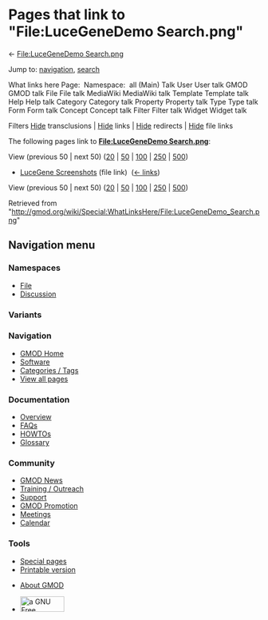 <div id="mw-page-base" class="noprint">

</div>

<div id="mw-head-base" class="noprint">

</div>

<div id="content" class="mw-body" role="main">

<span id="top"></span>

<div id="mw-js-message" style="display:none;">

</div>



# <span dir="auto">Pages that link to "File:LuceGeneDemo Search.png"</span>

<div id="bodyContent">

<div id="contentSub">

← [File:LuceGeneDemo
Search.png](/wiki/File:LuceGeneDemo_Search.png "File:LuceGeneDemo Search.png")

</div>

<div id="jump-to-nav" class="mw-jump">

Jump to: [navigation](#mw-navigation), [search](#p-search)

</div>

<div id="mw-content-text">

What links here Page:  Namespace:  all (Main) Talk User User talk GMOD
GMOD talk File File talk MediaWiki MediaWiki talk Template Template talk
Help Help talk Category Category talk Property Property talk Type Type
talk Form Form talk Concept Concept talk Filter Filter talk Widget
Widget talk

Filters
[Hide](/mediawiki/index.php?title=Special:WhatLinksHere/File:LuceGeneDemo_Search.png&hidetrans=1 "Special:WhatLinksHere/File:LuceGeneDemo Search.png")
transclusions \|
[Hide](/mediawiki/index.php?title=Special:WhatLinksHere/File:LuceGeneDemo_Search.png&hidelinks=1 "Special:WhatLinksHere/File:LuceGeneDemo Search.png")
links \|
[Hide](/mediawiki/index.php?title=Special:WhatLinksHere/File:LuceGeneDemo_Search.png&hideredirs=1 "Special:WhatLinksHere/File:LuceGeneDemo Search.png")
redirects \|
[Hide](/mediawiki/index.php?title=Special:WhatLinksHere/File:LuceGeneDemo_Search.png&hideimages=1 "Special:WhatLinksHere/File:LuceGeneDemo Search.png")
file links

The following pages link to **[File:LuceGeneDemo
Search.png](/wiki/File:LuceGeneDemo_Search.png "File:LuceGeneDemo Search.png")**:

View (previous 50 \| next 50)
([20](/mediawiki/index.php?title=Special:WhatLinksHere/File:LuceGeneDemo_Search.png&limit=20 "Special:WhatLinksHere/File:LuceGeneDemo Search.png")
\|
[50](/mediawiki/index.php?title=Special:WhatLinksHere/File:LuceGeneDemo_Search.png&limit=50 "Special:WhatLinksHere/File:LuceGeneDemo Search.png")
\|
[100](/mediawiki/index.php?title=Special:WhatLinksHere/File:LuceGeneDemo_Search.png&limit=100 "Special:WhatLinksHere/File:LuceGeneDemo Search.png")
\|
[250](/mediawiki/index.php?title=Special:WhatLinksHere/File:LuceGeneDemo_Search.png&limit=250 "Special:WhatLinksHere/File:LuceGeneDemo Search.png")
\|
[500](/mediawiki/index.php?title=Special:WhatLinksHere/File:LuceGeneDemo_Search.png&limit=500 "Special:WhatLinksHere/File:LuceGeneDemo Search.png"))

- [LuceGene
  Screenshots](/wiki/LuceGene_Screenshots "LuceGene Screenshots") (file
  link) ‎ <span class="mw-whatlinkshere-tools">([←
  links](/mediawiki/index.php?title=Special:WhatLinksHere&target=LuceGene+Screenshots "Special:WhatLinksHere"))</span>

View (previous 50 \| next 50)
([20](/mediawiki/index.php?title=Special:WhatLinksHere/File:LuceGeneDemo_Search.png&limit=20 "Special:WhatLinksHere/File:LuceGeneDemo Search.png")
\|
[50](/mediawiki/index.php?title=Special:WhatLinksHere/File:LuceGeneDemo_Search.png&limit=50 "Special:WhatLinksHere/File:LuceGeneDemo Search.png")
\|
[100](/mediawiki/index.php?title=Special:WhatLinksHere/File:LuceGeneDemo_Search.png&limit=100 "Special:WhatLinksHere/File:LuceGeneDemo Search.png")
\|
[250](/mediawiki/index.php?title=Special:WhatLinksHere/File:LuceGeneDemo_Search.png&limit=250 "Special:WhatLinksHere/File:LuceGeneDemo Search.png")
\|
[500](/mediawiki/index.php?title=Special:WhatLinksHere/File:LuceGeneDemo_Search.png&limit=500 "Special:WhatLinksHere/File:LuceGeneDemo Search.png"))

</div>

<div class="printfooter">

Retrieved from
"<http://gmod.org/wiki/Special:WhatLinksHere/File:LuceGeneDemo_Search.png>"

</div>

<div id="catlinks" class="catlinks catlinks-allhidden">

</div>

<div class="visualClear">

</div>

</div>

</div>

<div id="mw-navigation">

## Navigation menu

<div id="mw-head">



<div id="left-navigation">

<div id="p-namespaces" class="vectorTabs" role="navigation"
aria-labelledby="p-namespaces-label">

### Namespaces

- <span id="ca-nstab-image"><a href="/wiki/File:LuceGeneDemo_Search.png" accesskey="c"
  title="View the file page [c]">File</a></span>
- <span id="ca-talk"><a
  href="/mediawiki/index.php?title=File_talk:LuceGeneDemo_Search.png&amp;action=edit&amp;redlink=1"
  accesskey="t"
  title="Discussion about the content page [t]">Discussion</a></span>

</div>

<div id="p-variants" class="vectorMenu emptyPortlet" role="navigation"
aria-labelledby="p-variants-label">

### 

### Variants[](#)

<div class="menu">

</div>

</div>

</div>

<div id="right-navigation">





</div>



</div>

</div>

</div>

<div id="mw-panel">

<div id="p-logo" role="banner">

<a href="/wiki/Main_Page"
style="background-image: url(http://gmod.org/images/GMOD-cogs.png);"
title="Visit the main page"></a>

</div>

<div id="p-Navigation" class="portal" role="navigation"
aria-labelledby="p-Navigation-label">

### Navigation

<div class="body">

- <span id="n-GMOD-Home">[GMOD Home](/wiki/Main_Page)</span>
- <span id="n-Software">[Software](/wiki/GMOD_Components)</span>
- <span id="n-Categories-.2F-Tags">[Categories /
  Tags](/wiki/Categories)</span>
- <span id="n-View-all-pages">[View all
  pages](/wiki/Special:AllPages)</span>

</div>

</div>

<div id="p-Documentation" class="portal" role="navigation"
aria-labelledby="p-Documentation-label">

### Documentation

<div class="body">

- <span id="n-Overview">[Overview](/wiki/Overview)</span>
- <span id="n-FAQs">[FAQs](/wiki/Category:FAQ)</span>
- <span id="n-HOWTOs">[HOWTOs](/wiki/Category:HOWTO)</span>
- <span id="n-Glossary">[Glossary](/wiki/Glossary)</span>

</div>

</div>

<div id="p-Community" class="portal" role="navigation"
aria-labelledby="p-Community-label">

### Community

<div class="body">

- <span id="n-GMOD-News">[GMOD News](/wiki/GMOD_News)</span>
- <span id="n-Training-.2F-Outreach">[Training /
  Outreach](/wiki/Training_and_Outreach)</span>
- <span id="n-Support">[Support](/wiki/Support)</span>
- <span id="n-GMOD-Promotion">[GMOD
  Promotion](/wiki/GMOD_Promotion)</span>
- <span id="n-Meetings">[Meetings](/wiki/Meetings)</span>
- <span id="n-Calendar">[Calendar](/wiki/Calendar)</span>

</div>

</div>

<div id="p-tb" class="portal" role="navigation"
aria-labelledby="p-tb-label">

### Tools

<div class="body">

- <span id="t-specialpages"><a href="/wiki/Special:SpecialPages" accesskey="q"
  title="A list of all special pages [q]">Special pages</a></span>
- <span id="t-print"><a
  href="/mediawiki/index.php?title=Special:WhatLinksHere/File:LuceGeneDemo_Search.png&amp;printable=yes"
  rel="alternate" accesskey="p"
  title="Printable version of this page [p]">Printable version</a></span>

</div>

</div>

</div>

</div>

<div id="footer" role="contentinfo">

- <span id="footer-places-about">[About
  GMOD](/wiki/GMOD:About "GMOD:About")</span>

<!-- -->

- <span id="footer-copyrightico">[<img src="http://www.gnu.org/graphics/gfdl-logo-small.png" width="88"
  height="31" alt="a GNU Free Documentation License" />](http://www.gnu.org/licenses/fdl-1.3.html)</span>


<div style="clear:both">

</div>

</div>
